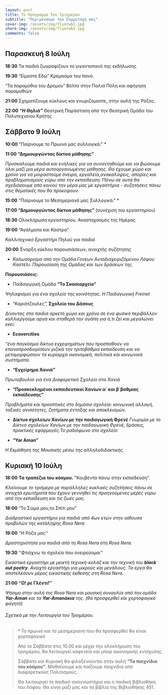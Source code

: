 ```yaml
---
layout: post
title: Το Πρόγραμμα Του Τριημέρου
subtitle: "Περιμένουμε την Συμμετοχή σας"
cover-img: /assets/img/flyerwb1.jpg
share-img: /assets/img/flyerwb1.jpg
comments: false
---
```

## Παρασκευή 8 Ιούλη 

**18:30**  Τα παιδιά ζωγραφίζουν το γιγαντοπανό της εκδήλωσης

**19:30**  “Είµαστε Εδώ” Κρέµασµα του πανό.

“Τα παραµύθια του Δρόµου” Βόλτα στην Παλιά Πόλη και αφήγηση παραµυθιών


**21:00**  Σχηµατίζουµε κύκλους και γνωριζόµαστε, στην αυλή της Ρόζας.

**22:00** _**“Η Θηλιά”**_ Θεατρική Παράσταση από την Θεατρική Οµάδα του Πολυτεχνείου Κρήτης

## Σάββατο 9 Ιούλη

**10:00**  "Παίρνουµε το Πρωινό µας συλλογικά." \*

**11:00**  **“Δηµιουργώντας δίκτυα µάθησης”**

_Προσκαλούµε παιδιά και ενήλικες για να συναντηθούµε και να βιώσουµε όλοι µαζί_
_µια µέρα αυτοοργανωµένης µάθησης._ 
_Θα έχουµε χώρο και χρόνο για να µοιραστούµε όνειρα, εργαλεία,ανακαλύψεις, απορίες_
_και προβληµατισµούς γύρω από την εκπαίδευση._
_Πάνω σε αυτά θα σχεδιάσουµε από κοινού την µέρα µας µε εργαστήρια - συζητήσεις πάνω_
_στις θεµατικές που θα προκύψουν._


**15:00**  "Παίρνουµε το Μεσηµεριανό µας Συλλογικά." \*

**17:00**  **“Δηµιουργώντας δίκτυα µάθησης”** (συνέχιση του εργαστηρίου)

**18:30** Ολοκλήρωση εργαστηρίου. Αναστοχασµός της Ηµέρας

**19:00** “Αγάλµατα και Κάστρα”

_Καλλιτεχνικό Εργαστήρι Πηλού για παιδιά_

**20:00**  Έναρξη κύκλου παρουσιάσεων, ανοιχτής συζήτησης

- _Καλωσόρισµα από την Οµάδα Γονέων Αυτοδιαχειριζόµενου Λόφου Καστέλι._
_Παρουσίαση της Οµάδας και των δράσεων της._

**Παρουσιάσεις:**
- Παιδαγωγική Οµάδα **“Το Σκασιαρχείο”**

_Ψηλαφισµοί για ένα σχολείο της κοινότητας. Η Παιδαγωγική Freinet_


- “Καριάτζουλες”, **Σχολείο του Δάσους** 

_Δίνοντας στα παιδιά αρκετό χώρο και χρόνο σε ένα φυσικό περιβάλλον καλλιεργούµε αργά και_
_σταθερά την αγάπη για ό,τι ζεί και µεγαλώνει εκεί._


- **Ecovercities**

_“ένα παγκόσµιο δίκτυο εγχειρηµάτων που προσπαθούν να επαναπροσδιορίσουν ριζικά την_
   _τριτοβάθµια εκπαίδευση και να µεταµορφώσουν τα κυρίαρχα οικονοµικά, πολιτικά και_ 
   _κοινωνικά συστήµατα._


- **“Εγχείρηµα Χανιά”**

_Πρωτοβουλία για ένα Διαφορετικό Σχολείο στα Χανιά_


- **“Προσκεκληµένοι εκπαιδευτικοί Χανίων α΄ και β΄βαθµιας εκπαίδευσης”**

_Προβλήµατα και προοπτικές στο δηµόσιο σχολείο: κοινωνική αλλαγή, ταξικές ανισότητες, ζητήµατα ένταξης και αποκλεισµών._

- **Δίκτυο σχολείων Χανίων με την παιδαγωγική Φρενέ**
_Γνωριμία με το Δίκτυο σχολείων Χανίων με την παιδαγωγική Φρενέ, δράσεις, πρακτικές εφαρμογές.Το ραδιόφωνο στο σχολείο_

- **“Yar Aman”**

_Η Εκμάθηση της Μουσικής μέσω της αλληλοδιδακτικής._



## Κυριακή 10 Ιούλη

**18:00**  **Τα τραπέζια του κόσμου.** "Κουβέντα πάνω στην εκπαίδευση".

_Κλείνουµε το τριήµερο µε παράλληλες κυκλικές συζητήσεις πάνω σε ανοιχτά ερωτήµατα που έχουν γεννηθεί_
_τις προηγούµενες µέρες γύρω από την εκπαίδευση και τις ζωές µας._

**18:00**  “Το Σώµα µου,το Σπίτι µου”

_Διαδραστικό εργαστήριο για παιδιά από 4ων ετών στην αίθουσα προβολών της κατάληψης Rosa Nera_

**19:00** ‘ʼΗ Ρόζα µαςʼʼ

_Δραστηριότητα για παιδιά από τη Rosa Nera στη Rosa Nera._

**19:30** ''Φτιάχνω το σχολείο που ονειρεύοµαι''

_Εικαστικό εργαστήρι µε µεικτή τεχνική-κολάζ και την τεχνική του **black out poetry**._
_Ανοιχτό εργαστήρι για µικρούς και µεγάλους. Τα έργα θα αποτελέσουν µέρος εικαστικής έκθεσης_
_στη Rosa Νera._

**21:00 ‘ʼΩ! ρε Γλέντι!ʼʼ**

_Ψήσιµο στην αυλή της Rosa Nera και µουσική συναυλία από την οµάδα **Yar-Αman** και τα **Yar-Amanάκια** της._
_(θα προσφερθεί και χορτοφαγικό φαγητό)_

###### Σχετικά με την Λειτουργία του Τριημέρου.

> \* Το πρωινό και το μεσημεριανό που θα προσφερθεί θα είναι χορτοφαγικό
> 
>Από το Σάββατο στις 10.00 και µέχρι την ολοκλήρωση του τριηµέρου, θα
>λειτουργεί καφενείο και µπαρ οικονοµικής ενίσχυσης.
>
>Σάββατο και Κυριακή θα φιλοξενούνται στην αυλή **“Τα παιχνίδια του
>κόσµου”**. Μαθαίνουµε και παίζουµε παιχνίδια από διαφορετικούς Πολιτισµούς.
>
> Θα λειτουργεί το παιδικό αναγνωστήριο και η παιδική βιβλιοθήκη του Λόφου.
> Θα είναι µαζί µας και τα βιβλία της Βιβλιοθήκης 451.

